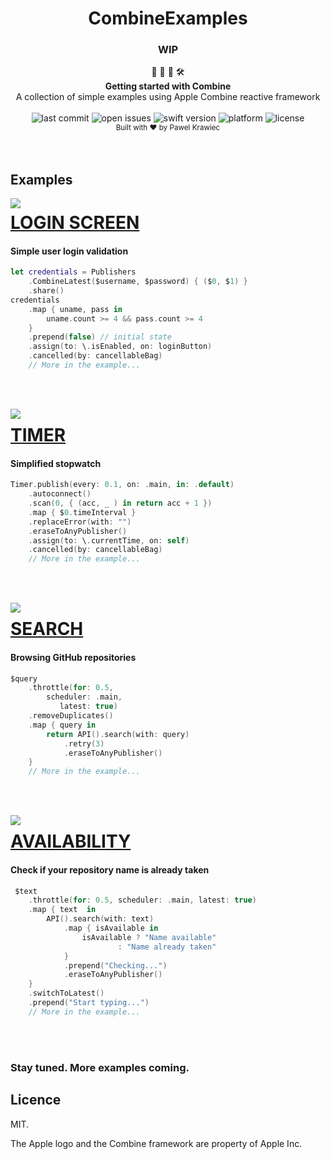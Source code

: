 <h1 align="center">CombineExamples</h1>

<h3 align="center">WIP</h3>

<div align="center">
👷 🧱 🧰 🛠️
</div>
<div align="center">
<strong>Getting started with Combine</strong>
</div>
<div align="center">
 A collection of simple examples using Apple Combine reactive framework
</div>

<br />

<div align="center">
<!-- Last commit -->
<img src="https://img.shields.io/github/last-commit/tailec/CombineExamples.svg" alt="last commit"/>
<!-- Open issues -->
<img src="https://img.shields.io/github/issues-raw/tailec/CombineExamples.svg" alt="open issues" />
<!-- Swift version -->
<img src="https://img.shields.io/badge/swift%20version-5.1-brightgreen.svg" alt="swift version">
<!-- Platform -->
<img src="https://img.shields.io/badge/platform-ios-lightgrey.svg" alt="platform" />
<!-- License -->
<img src="https://img.shields.io/badge/licence%20-MIT%20-blue.svg" alt="license" />
</div>


<div align="center">
<sub>Built with ❤︎ by
Pawel Krawiec
</sub>
</div>
<br />
<br />


## Examples


<img align="left" src="https://github.com/tailec/CombineExamples/blob/master/Resources/LoginGif.gif" />
<p><a href="https://github.com/tailec/CombineExamples/tree/master/CombineExamples/Login"><h1 align="left">LOGIN SCREEN</h1></a></p>
<h4>Simple user login validation</h4>

```swift
let credentials = Publishers
    .CombineLatest($username, $password) { ($0, $1) }
    .share()
credentials
    .map { uname, pass in
        uname.count >= 4 && pass.count >= 4
    }
    .prepend(false) // initial state
    .assign(to: \.isEnabled, on: loginButton)
    .cancelled(by: cancellableBag)
    // More in the example...
```

<br></br>


<img align="left" src="https://github.com/tailec/CombineExamples/blob/master/Resources/TimerGif.gif" />
<p><a href="https://github.com/tailec/CombineExamples/tree/master/CombineExamples/Timer"><h1 align="left">TIMER</h1></a></p>
<h4>Simplified stopwatch</h4>

```swift
Timer.publish(every: 0.1, on: .main, in: .default)
    .autoconnect()
    .scan(0, { (acc, _ ) in return acc + 1 })
    .map { $0.timeInterval }
    .replaceError(with: "")
    .eraseToAnyPublisher()
    .assign(to: \.currentTime, on: self)
    .cancelled(by: cancellableBag)
    // More in the example...
```

<br></br>


<img align="left" src="https://github.com/tailec/CombineExamples/blob/master/Resources/SearchGif.gif" />
<p><a href="https://github.com/tailec/CombineExamples/tree/master/CombineExamples/Search"><h1 align="left">SEARCH</h1></a></p>
<h4>Browsing GitHub repositories</h4>

```swift
$query
    .throttle(for: 0.5, 
        scheduler: .main, 
           latest: true)
    .removeDuplicates()
    .map { query in
        return API().search(with: query)
            .retry(3)
            .eraseToAnyPublisher()
    }
    // More in the example...
```

<br></br>


<img align="left" src="https://github.com/tailec/CombineExamples/blob/master/Resources/UsernameGif.gif" />
<p><a href="https://github.com/tailec/CombineExamples/tree/master/CombineExamples/Username"><h1 align="left">AVAILABILITY</h1></a></p>
<h4>Check if your repository name is already taken</h4>

```swift
 $text
    .throttle(for: 0.5, scheduler: .main, latest: true)
    .map { text  in
        API().search(with: text)
            .map { isAvailable in
                isAvailable ? "Name available" 
                        : "Name already taken"
            }
            .prepend("Checking...")
            .eraseToAnyPublisher()
    }
    .switchToLatest()
    .prepend("Start typing...")
    // More in the example...
```

<br></br>


<h3>Stay tuned. More examples coming.</h3>


## Licence
MIT.

The Apple logo and the Combine framework are property of Apple Inc.
